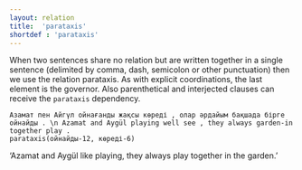 ```yaml
---
layout: relation
title:  'parataxis'
shortdef : 'parataxis'
---
```


When two sentences share no relation but are written together in a single 
sentence (delimited by comma, dash, semicolon or other punctuation) then we use the relation parataxis. 
As with explicit coordinations, the last element is the governor. 
Also parenthetical and interjected clauses can receive the `parataxis` dependency. 

~~~ sdparse
Азамат пен Айгүл ойнағанды жақсы көреді , олар әрдайым бақшада бірге ойнайды . \n Azamat and Aygül playing well see , they always garden-in together play .
parataxis(ойнайды-12, көреді-6)
~~~
‘Azamat and Aygül like playing, they always play together in the garden.’
